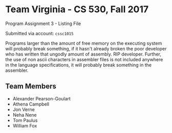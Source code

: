 # Team Virginia - CS 530, Fall 2017

Program Assignment 3 - Listing File

Submitted via account: `cssc1015`

Programs larger than the amount of free memory on the executing system will probably break something, if it hasn't already broken the poor developer who has written that ungodly amount of assembly. RIP developer. Further, the use of non ascii characters in assembler files is not included anywhere in the language specifications, it will probably break something in the assembler.

## Team Members
+ Alexander Pearson-Goulart
+ Athena Campbell
+ Jon Verne
+ Neha Nene
+ Tom Paulus
+ William Fox
